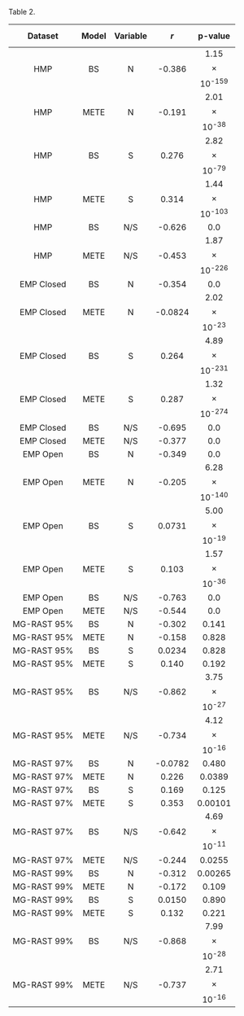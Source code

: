 

Table 2. 

| Dataset      | Model | Variable |  $$r$$  | p-value |
|:------------:|:-----:|:--------:|:-----:|:-------:|
|   HMP        |   BS  |     N    |-0.386 |   1.15$$\times$$10<sup>-159</sup>   |
|   HMP        |  METE |     N    |-0.191 |   2.01$$\times$$10<sup>-38</sup>   |
|   HMP        |   BS  |     S    | 0.276 |   2.82$$\times$$10<sup>-79</sup>      |
|   HMP        |  METE |     S    | 0.314 |   1.44$$\times$$10<sup>-103</sup>       |
|   HMP        |   BS  |    N/S   |-0.626 |   0.0   |
|   HMP        |  METE |    N/S   |-0.453 |   1.87$$\times$$10<sup>-226</sup>       |
|   EMP Closed |   BS  |     N    |-0.354 |   0.0   |
|   EMP Closed |  METE |     N    |-0.0824| 2.02$$\times$$10<sup>-23</sup> |
|   EMP Closed |   BS  |     S    | 0.264 |  4.89$$\times$$10<sup>-231</sup>       |
|   EMP Closed |  METE |     S    | 0.287 |1.32$$\times$$10<sup>-274</sup>        |
|   EMP Closed |   BS  |    N/S   |-0.695 |   0.0   |
|   EMP Closed |  METE |    N/S   |-0.377 |   0.0   |
|   EMP Open   |  BS   |    N     |-0.349 |   0.0   |
|   EMP Open   |  METE |    N     |-0.205 |   6.28$$\times$$10<sup>-140</sup>      |
|   EMP Open   |  BS   |    S     | 0.0731| 5.00$$\times$$10<sup>-19</sup>         |
|   EMP Open   |  METE |    S     | 0.103 | 1.57$$\times$$10<sup>-36</sup>        |
|   EMP Open   |  BS   |    N/S   |-0.763 | 0.0      |
|   EMP Open   |  METE |    N/S   |-0.544 | 0.0      |
|   MG-RAST 95% |  BS   |     N    | -0.302 | 0.141 |
|   MG-RAST 95% |  METE |     N    | -0.158 | 0.828 |
|   MG-RAST 95% |  BS   |     S    | 0.0234 | 0.828 |
|   MG-RAST 95% |  METE |     S    | 0.140 | 0.192 |
|   MG-RAST 95% |  BS   |     N/S  | -0.862 | 3.75$$\times$$10<sup>-27</sup> | 
|   MG-RAST 95% |  METE |     N/S  |-0.734 | 4.12$$\times$$10<sup>-16</sup> | 
|   MG-RAST 97% |  BS   |     N    | -0.0782 | 0.480 |
|   MG-RAST 97% |  METE |     N    | 0.226 | 0.0389 |
|   MG-RAST 97% |  BS   |     S    | 0.169 | 0.125 |
|   MG-RAST 97% |  METE |     S    | 0.353 | 0.00101 |
|   MG-RAST 97% |  BS   |     N/S  | -0.642 | 4.69$$\times$$10<sup>-11</sup> |
|   MG-RAST 97% |  METE |     N/S  | -0.244 | 0.0255 |
|   MG-RAST 99% |  BS   |     N    | -0.312 | 0.00265 |
|   MG-RAST 99% |  METE |     N    | -0.172 | 0.109 |
|   MG-RAST 99% |  BS   |     S    | 0.0150 | 0.890 |
|   MG-RAST 99% |  METE |     S    | 0.132 | 0.221 |
|   MG-RAST 99% |  BS   |     N/S  | -0.868 | 7.99$$\times$$10<sup>-28</sup> |
|   MG-RAST 99% |  METE |     N/S  | -0.737 | 2.71$$\times$$10<sup>-16</sup> |
